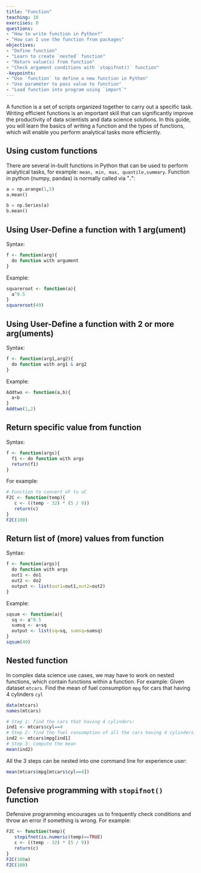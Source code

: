 ```yaml
---
title: "Function"
teaching: 10
exercises: 0
questions:
- "How to write function in Python?"
- "How can I use the function from packages"
objectives:
- "Define function"
- "Learn to create `nested` function"
- "Return value(s) from function"
- "Check argument conditions with `stopifnot()` function"
-keypoints:
- "Use `function` to define a new function in Python"
- "Use parameter to pass value to function"
- "Load function into program using `import`"
---
```


A function is a set of scripts organized together to carry out a specific task. Writing efficient functions is an important skill that can significantly improve the productivity of data scientists and data science solutions. In this guide, you will learn the basics of writing a function and the types of functions, which will enable you perform analytical tasks more efficiently.

## Using custom functions

There are several in-built functions in Python that can be used to perform analytical tasks, for example: `mean, min, max, quantile,summary`. Function in python (numpy, pandas) is normally called via "**.**":


```python
a = np.arange(1,5)
a.mean()

b = np.Series(a)
b.mean()
```

## Using User-Define a function with 1 arg(ument)
Syntax:

```r
f <- function(arg){
  do function with argument
}
```

Example:

```r
squareroot <- function(a){
  a^0.5
}
squareroot(49)
```
## Using User-Define a function with 2 or more arg(uments)
Syntax:

```r
f <- function(arg1,arg2){
  do function with arg1 & arg2
}
```

Example:

```r
Addtwo <- function(a,b){
  a+b
}
Addtwo(1,2)
```
## Return specific value from function
Syntax:
```r
f <- function(args){
  f1 <- do function with args
  return(f1)
}
```
For example:
```r
# Function to convert oF to oC
F2C <- function(temp){
   c <- ((temp - 32) * (5 / 9))
   return(c)
}
F2C(100)
```

## Return list of (more) values from function
Syntax:
```r
f <- function(args){
  do function with args
  out1 <- do1
  out2 <- do2  
  output <- list(out1=out1,out2=out2)
}
```

Example:
```r
sqsum <- function(a){
  sq <- a^0.5
  sumsq <- a+sq  
  output <- list(sq=sq, sumsq=sumsq)
}
sqsum(49)
```

## Nested function
In complex data science use cases, we may have to work on nested functions, which contain functions within a function.
For example: Given dataset `mtcars`. Find the mean of fuel consumption `mpg` for cars that having 4 cylinders `cyl`

```r
data(mtcars)
names(mtcars)

# Step 1: find the cars that having 4 cylinders:
ind1 <- mtcars$cyl==4
# Step 2: find the fuel consumption of all the cars having 4 cylinders:
ind2 <- mtcars$mpg[ind1]
# Step 3: compute the mean
mean(ind2)
```
All the 3 steps can be nested into one command line for experience user:
```r
mean(mtcars$mpg[mtcars$cyl==4])
```

## Defensive programming with `stopifnot()` function
Defensive programming encourages us to frequently check conditions and throw an error if something is wrong. 
For example:
```r
F2C <- function(temp){
   stopifnot(is.numeric(temp)==TRUE)
   c <- ((temp - 32) * (5 / 9))
   return(c)
}
F2C(100a)
F2C(100)
```


